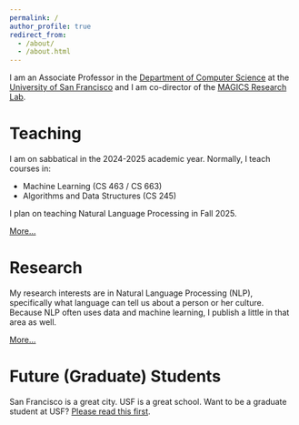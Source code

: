 ```yaml
---
permalink: /
author_profile: true
redirect_from: 
  - /about/
  - /about.html
---
```


I am an Associate Professor in the [Department of Computer Science](https://www.cs.usfca.edu/) at the [University of San Francisco](https://www.usfca.edu/) and I am co-director of the [MAGICS Research Lab](https://magics.github.io/).

Teaching
======
I am on sabbatical in the 2024-2025 academic year. Normally, I teach courses in:
* Machine Learning (CS 463 / CS 663)
* Algorithms and Data Structures (CS 245)

I plan on teaching Natural Language Processing in Fall 2025.

[More...](/research/)

Research
======
My research interests are in Natural Language Processing (NLP), specifically what language can tell us about a person or her culture. Because NLP often uses data and machine learning, I publish a little in that area as well.

[More...](/publications/)

Future (Graduate) Students
======
San Francisco is a great city. USF is a great school. Want to be a graduate student at USF? [Please read this first](/blog/).

